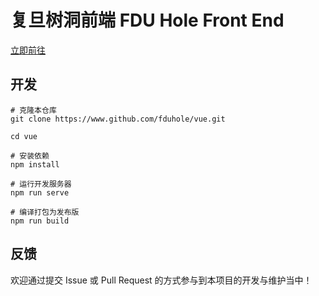 # 复旦树洞前端 FDU Hole Front End

[立即前往](https://fduhole.tk)

## 开发

```shell
# 克隆本仓库
git clone https://www.github.com/fduhole/vue.git

cd vue

# 安装依赖
npm install

# 运行开发服务器
npm run serve

# 编译打包为发布版
npm run build
```



## 反馈

欢迎通过提交 Issue 或 Pull Request 的方式参与到本项目的开发与维护当中！

